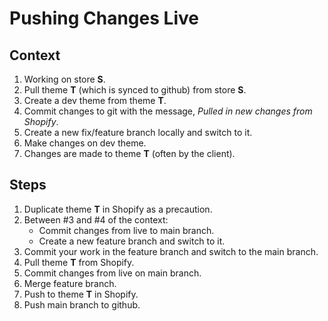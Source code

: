 # Pushing Changes Live


## Context

1. Working on store **S**.
2. Pull theme **T** (which is synced to github) from store **S**.
3. Create a dev theme from theme **T**.
4. Commit changes to git with the message, *Pulled in new changes from Shopify*.
5. Create a new fix/feature branch locally and switch to it.
6. Make changes on dev theme.
7. Changes are made to theme **T** (often by the client).


## Steps

1. Duplicate theme **T** in Shopify as a precaution.
2. Between #3 and #4 of the context:
	- Commit changes from live to main branch.
	- Create a new feature branch and switch to it.
3. Commit your work in the feature branch and switch to the main branch.
4. Pull theme **T** from Shopify.
5. Commit changes from live on main branch.
6. Merge feature branch.
7. Push to theme **T** in Shopify.
8. Push main branch to github.
